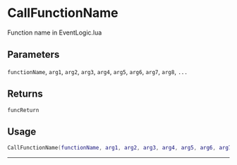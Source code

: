 # CallFunctionName
Function name in EventLogic.lua
## Parameters
`functionName`, `arg1`, `arg2`, `arg3`, `arg4`, `arg5`, `arg6`, `arg7`, `arg8`, `...`
## Returns
`funcReturn`
## Usage
```lua
CallFunctionName(functionName, arg1, arg2, arg3, arg4, arg5, arg6, arg7, arg8, ...)
```
---
